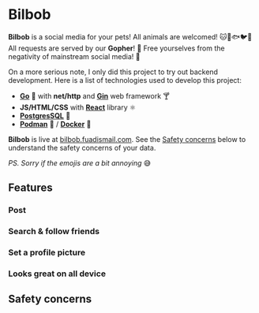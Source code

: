 # Bilbob 

**Bilbob** is a social media for your pets! All animals are welcomed! 🐱🐶🐟🐦🐢 All requests are served by our **Gopher**! 🦦 Free yourselves from the negativity of mainstream social media! 🤩

On a more serious note, I only did this project to try out backend development. Here is a list of technologies used to develop this project:
- [**Go**](https://go.dev) 🦦 with **net/http** and [**Gin**](https://github.com/gin-gonic/gin) web framework 🍸
- **JS/HTML/CSS** with [**React**](https://react.dev) library ⚛️
- [**PostgresSQL**](https://www.postgresql.org/) 🐘
- [**Podman**](https://podman.io/) 🦭 / [**Docker**](https://www.docker.com/) 🐋

**Bilbob** is live at [bilbob.fuadismail.com](http://bilbob.fuadismail.com). See the [Safety concerns](#safety-concerns) below to understand the safety concerns of your data.

*PS. Sorry if the emojis are a bit annoying* 😅

## Features

### Post

### Search & follow friends

### Set a profile picture

### Looks great on all device

## Safety concerns
